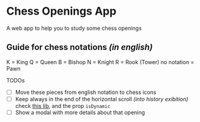 # Chess Openings App

A web app to help you to study some chess openings

## Guide for chess notations _(in english)_

K = King
Q = Queen
B = Bishop
N = Knight
R = Rook (Tower)
no notation = Pawn

TODOs

- [ ] Move these pieces from english notation to chess icons
- [ ] Keep always in the end of the horizontal scroll _(into history exibition)_ check [this lib](https://www.npmjs.com/package/react-scroll), and the prop `isDynamic`
- [ ] Show a modal with more details about that opening
